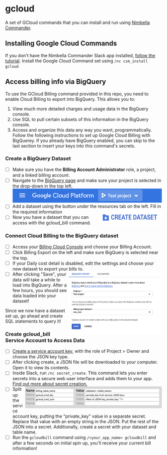 # gcloud

A set of GCloud commands that you can install and run using [Nimbella Commander](https://nimbella.com/resources-commander/overview).

## Installing Google Cloud Commands

If you don't have the Nimbella Commander Slack app installed, [follow the tutorial](https://nimbella.com/resources-commander/quickstart#quickstart-guide).
Install the Google Cloud Command set using `/nc csm_install gcloud`

## Access billing info via BigQuery

To use the GCloud Billing command provided in this repo, you need to enable Cloud Billing to export into BigQuery. This allows you to:

1. View much more detailed charges and usage data in the BigQuery console.
2. Use SQL to pull certain subsets of this information in the BigQuery console.
3. Access and organize this data any way you want, programmatically.
   Follow the following instructions to set up Google Cloud Billing with BigQuerey. If you already have BigQuery enabled, you can skip to the last section to insert your keys into this command's secrets.

### Create a BigQuery Dataset

- [ ] Make sure you have the **Billing Account Administrator** role, a project, and a linked billing account.
- [ ] Navigate to the [BigQuery page](https://console.cloud.google.com/bigquery) and make sure your project is selected in the drop-down in the top left.
      ![select_project_gcloud.png](https://github.com/SambaDialloB/hosted-images-on-github/blob/master/select_project_gcloud.png)
- [ ] Add a dataset using the button under the resources tab on the left. Fill in the required information <img align="right" width=200 height=50 src="https://github.com/SambaDialloB/hosted-images-on-github/blob/master/create_dataset_gcloud.png">
- [ ] Now you have a dataset that you can access with the gcloud_bill command.

### Connect Cloud Billing to the BigQuery dataset

- [ ] Access your [Billing Cloud Console](https://console.cloud.google.com/billing/) and choose your Billing Account.
- [ ] Click Billing Export on the left and make sure BigQuery is selected near the top.
- [ ] If your Daily cost detail is disabled, edit the settings and choose your new dataset to export your bills to. <img align="right" width=300 height=200 src="https://github.com/SambaDialloB/hosted-images-on-github/blob/master/export_dataset_gcloud.png">
- [ ] After clicking "Save", your data will take a while to load into BigQuery. After a few hours, you should see data loaded into your dataset!

Since we now have a dataset set up, go ahead and create SQL statements to query it!

### Create gcloud_bill Service Account to Access Data

- [ ] [Create a service account key](console.cloud.google.com/apis/credentials/serviceaccountkey), with the role of Project > Owner and choose the JSON key type.
- [ ] After clicking create, a JSON file will be downloaded to your computer. Open it to view its contents.
- [ ] Inside Slack, run `/nc secret_create`. This command lets you enter secrets into a secure web user interface and adds them to your app. [Find out more about secret creation.](https://nimbella.com/resources-commander/guide#secrets)<img align="right" width=440 height=70 src="https://github.com/SambaDialloB/hosted-images-on-github/blob/master/secret_creation_gcloud.png">
- [ ] Split up the service account key, putting the "private_key" value in a separate secret. Replace that value with an empty string in the JSON. Put the rest of the JSON into a secret. Additionally, create a secret with your dataset and table name.
- [ ] Run the `gcloudbill` command using `/<your_app_name> gcloudbill` and after a few seconds on initial spin up, you'll receive your current bill information!
